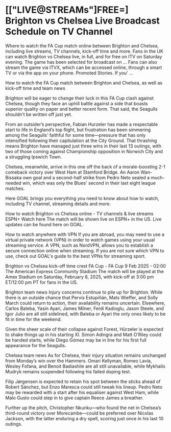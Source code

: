 # [["LIVE@STREAMs"]FREE=] Brighton vs Chelsea Live Broadcast Schedule on TV Channel

Where to watch the FA Cup match online between Brighton and Chelsea, including live streams, TV channels, kick-off time and more. Fans in the UK can watch Brighton vs Chelsea live, in full, and for free on ITV on Saturday evening. The game has been selected for broadcast on ... Fans can also stream the game via ITVX, which can be accessed online, through a smart TV or via the app on your phone. Promoted Stories. If you' ...

How to watch the FA Cup match between Brighton and Chelsea, as well as kick-off time and team news

Brighton will be eager to change their luck in this FA Cup clash against Chelsea, though they face an uphill battle against a side that boasts superior quality on paper and better recent form. That said, the Seagulls shouldn’t be written off just yet.

From an outsider’s perspective, Fabian Hurzeler has made a respectable start to life in England’s top flight, but frustration has been simmering among the Seagulls’ faithful for some time—pressure that has only intensified following their capitulation at the City Ground. That thrashing means Brighton have managed just three wins in their last 13 outings, with two of those coming against Championship opposition in Norwich City and a struggling Ipswich Town.

Chelsea, meanwhile, arrive in this one off the back of a morale-boosting 2-1 comeback victory over West Ham at Stamford Bridge. An Aaron Wan-Bissaka own goal and a second-half strike from Pedro Neto sealed a much-needed win, which was only the Blues' second in their last eight league matches.

Here GOAL brings you everything you need to know about how to watch, including TV channel, streaming details and more.

How to watch Brighton vs Chelsea online - TV channels & live streams
	ESPN+	Watch here
The match will be shown live on ESPN+ in the US. Live updates can be found here on GOAL.

How to watch anywhere with VPN
If you are abroad, you may need to use a virtual private network (VPN) in order to watch games using your usual streaming service. A VPN, such as NordVPN, allows you to establish a secure connection online when streaming. If you are not sure which VPN to use, check out GOAL's guide to the best VPNs for streaming sport.

Brighton vs Chelsea kick-off time
crest
FA Cup - FA Cup
9 Feb 2025 - 02:00
The American Express Community Stadium
The match will be played at the Amex Stadium on Saturday, February 8, 2025, with kick-off at 3:00 pm ET/12:00 pm PT for fans in the US.

Brighton team news
Injury concerns continue to pile up for Brighton. While there is an outside chance that Pervis Estupiñán, Mats Wieffer, and Solly March could return to action, their availability remains uncertain. Elsewhere, Carlos Baleba, Yasin Ayari, James Milner, Ferdi Kadioglu, Jason Steele, and Igor Julio are all still sidelined, with Baleba or Ayari the only ones likely to be fit in time for the weekend.

Given the sheer scale of their collapse against Forest, Hürzeler is expected to shake things up in his starting XI. Simon Adingra and Matt O’Riley could be handed starts, while Diego Gómez may be in line for his first full appearance for the Seagulls.

Chelsea team news
As for Chelsea, their injury situation remains unchanged from Monday’s win over the Hammers. Omari Kellyman, Romeo Lavia, Wesley Fofana, and Benoit Badiashile are all still unavailable, while Mykhailo Mudryk remains suspended following his failed doping test.

Filip Jørgensen is expected to retain his spot between the sticks ahead of Robert Sánchez, but Enzo Maresca could still tweak his lineup. Pedro Neto may be rewarded with a start after his equaliser against West Ham, while Malo Gusto could step in to give captain Reece James a breather.

Further up the pitch, Christopher Nkunku—who found the net in Chelsea’s third-round victory over Morecambe—could be preferred over Nicolas Jackson, with the latter enduring a dry spell, scoring just once in his last 10 outings.
